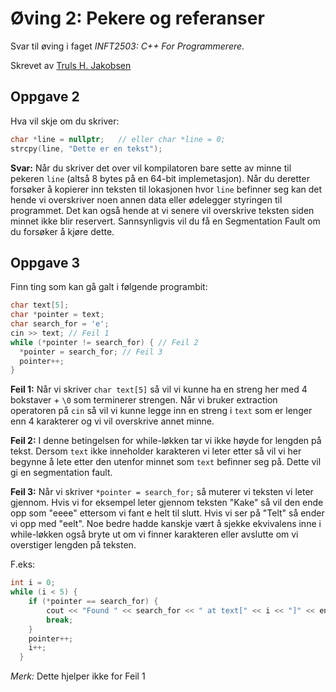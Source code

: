 # Øving 2: Pekere og referanser

Svar til øving i faget *INFT2503: C++ For Programmerere*.

Skrevet av [Truls H. Jakobsen](https://github.com/trulshj)

## Oppgave 2

Hva vil skje om du skriver:

```c++
char *line = nullptr;   // eller char *line = 0;
strcpy(line, "Dette er en tekst");
```

**Svar:** Når du skriver det over vil kompilatoren bare sette av minne til pekeren `line` (altså 8 bytes på en 64-bit implemetasjon). Når du deretter forsøker å kopierer inn teksten til lokasjonen hvor `line` befinner seg kan det hende vi overskriver noen annen data eller ødelegger styringen til programmet. Det kan også hende at vi senere vil overskrive teksten siden minnet ikke blir reservert. Sannsynligvis vil du få en Segmentation Fault om du forsøker å kjøre dette.

## Oppgave 3

Finn ting som kan gå galt i følgende programbit:

```c++
char text[5];
char *pointer = text; 
char search_for = 'e'; 
cin >> text; // Feil 1
while (*pointer != search_for) { // Feil 2
  *pointer = search_for; // Feil 3
  pointer++;
}
```

**Feil 1:** Når vi skriver `char text[5]` så vil vi kunne ha en streng her med 4 bokstaver + `\0` som terminerer strengen. Når vi bruker extraction operatoren på `cin` så vil vi kunne legge inn en streng i `text` som er lenger enn 4 karakterer og vi vil overskrive annet minne.

**Feil 2:** I denne betingelsen for while-løkken tar vi ikke høyde for lengden på tekst. Dersom `text` ikke inneholder karakteren vi leter etter så vil vi her begynne å lete etter den utenfor minnet som `text` befinner seg på. Dette vil gi en segmentation fault.

**Feil 3:** Når vi skriver `*pointer = search_for;` så muterer vi teksten vi leter gjennom. Hvis vi for eksempel leter gjennom teksten "Kake" så vil den ende opp som "eeee" ettersom vi fant e helt til slutt. Hvis vi ser på "Telt" så ender vi opp med "eelt". Noe bedre hadde kanskje vært å sjekke ekvivalens inne i while-løkken også bryte ut om vi finner karakteren eller avslutte om vi overstiger lengden på teksten.

F.eks:

```c++
int i = 0;
while (i < 5) {
    if (*pointer == search_for) {
        cout << "Found " << search_for << " at text[" << i << "]" << endl;
        break;
    }
    pointer++;
    i++;
  }
```

*Merk:* Dette hjelper ikke for Feil 1
